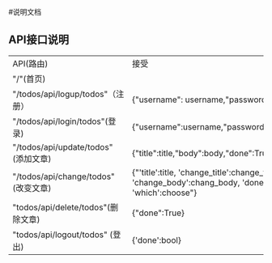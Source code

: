 #说明文档

## API接口说明
<table>
	<tr>
		<td>API(路由)</td>
		<td>接受</td>
		<td>返回</td>
	</tr>
	<tr>
		<td>"/"(首页)</td>
		<td></td>
		<td>show_entries.html</td>
	<tr>
		<td>"/todos/api/logup/todos"（注册）</td>
		<td>{"username": username,"password":password}</td>
		<td>{'logup':fs} (fs = {"done":bool,"message":message})
	</tr>
	<tr>
		<td>"/todos/api/login/todos"(登录)</td>
		<td>{"username":username,"password":"password"}</td>
		<td>{'Todo':ps} (ps={"done":True,"message":message,"title":title,"body":body})
	</tr>
	<tr>
		<td>"/todos/api/update/todos"(添加文章)</td>
		<td>{"title":title,"body":body,"done":True}</td>
		<td>{'update':results} (results={'done':bool})</td>
	<tr>
		<td>"/todos/api/change/todos"(改变文章)</td>
		<td>{"'title':title,
            'change_title':change_title,
            'change_body':chang_body,
            'done':True,
            'which':choose"}</td>
		<td>{'change':results} (results={'done':bool})</td>
	<tr>
		<td>"todos/api/delete/todos"(删除文章)</td>
		<td>{"done":True}</td>
		<td>{'delete':results} {results = {'done':bool}}</td>
	<tr>
		<td>"todos/api/logout/todos" (登出)</td>
		<td>{'done':bool}</td></td>
		<td>{'logout':result} {result = {'done':bool}}</td>
		</tr>
